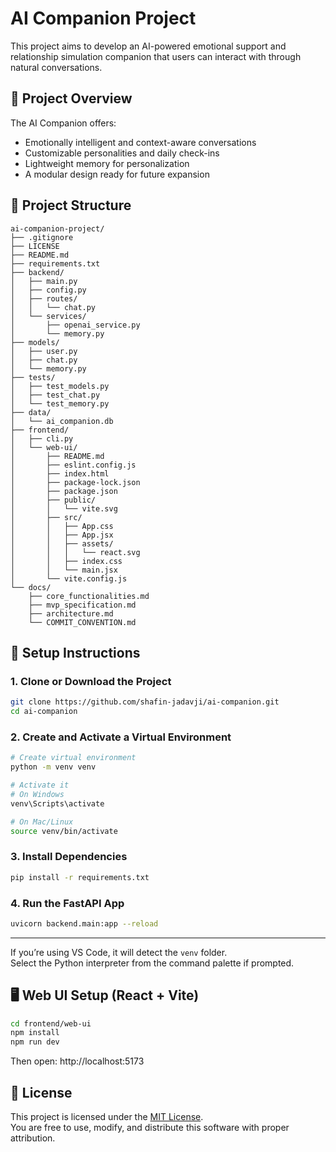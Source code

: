 # AI Companion Project

This project aims to develop an AI-powered emotional support and relationship simulation companion that users can interact with through natural conversations.

## 🚀 Project Overview

The AI Companion offers:
- Emotionally intelligent and context-aware conversations
- Customizable personalities and daily check-ins
- Lightweight memory for personalization
- A modular design ready for future expansion

## 📁 Project Structure

```
ai-companion-project/
├── .gitignore
├── LICENSE
├── README.md
├── requirements.txt
├── backend/
│   ├── main.py
│   ├── config.py
│   ├── routes/
│   │   └── chat.py
│   └── services/
│       ├── openai_service.py
│       └── memory.py
├── models/
│   ├── user.py
│   ├── chat.py
│   └── memory.py
├── tests/
│   ├── test_models.py
│   ├── test_chat.py
│   └── test_memory.py
├── data/
│   └── ai_companion.db
├── frontend/
│   ├── cli.py
│   └── web-ui/
│       ├── README.md
│       ├── eslint.config.js
│       ├── index.html
│       ├── package-lock.json
│       ├── package.json
│       ├── public/
│       │   └── vite.svg
│       ├── src/
│       │   ├── App.css
│       │   ├── App.jsx
│       │   ├── assets/
│       │   │   └── react.svg
│       │   ├── index.css
│       │   └── main.jsx
│       └── vite.config.js
└── docs/
    ├── core_functionalities.md
    ├── mvp_specification.md
    ├── architecture.md
    └── COMMIT_CONVENTION.md
```

## 🔧 Setup Instructions

### 1. Clone or Download the Project

```bash
git clone https://github.com/shafin-jadavji/ai-companion.git
cd ai-companion
```

### 2. Create and Activate a Virtual Environment

```bash
# Create virtual environment
python -m venv venv

# Activate it
# On Windows
venv\Scripts\activate

# On Mac/Linux
source venv/bin/activate
```

### 3. Install Dependencies

```bash
pip install -r requirements.txt
```

### 4. Run the FastAPI App

```bash
uvicorn backend.main:app --reload
```

---

If you’re using VS Code, it will detect the `venv` folder.  
Select the Python interpreter from the command palette if prompted.

## 🖥️ Web UI Setup (React + Vite)

```bash
cd frontend/web-ui
npm install
npm run dev
```

Then open: http://localhost:5173


## 📄 License

This project is licensed under the [MIT License](LICENSE).  
You are free to use, modify, and distribute this software with proper attribution.

